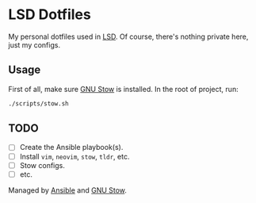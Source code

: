 # LSD Dotfiles

My personal dotfiles used in [LSD](https://www.lsd.ufcg.edu.br).
Of course, there's nothing private here, just my configs.

## Usage

First of all, make sure [GNU Stow](https://www.gnu.org/software/stow/) is
installed. In the root of project, run:
```bash
./scripts/stow.sh
```

## TODO
- [ ] Create the Ansible playbook(s).
- [ ] Install `vim`, `neovim`, `stow`, `tldr`, etc.
- [ ] Stow configs.
- [ ] etc.

Managed by [Ansible](https://www.ansible.com/) and [GNU Stow](https://www.gnu.org/software/stow/).
